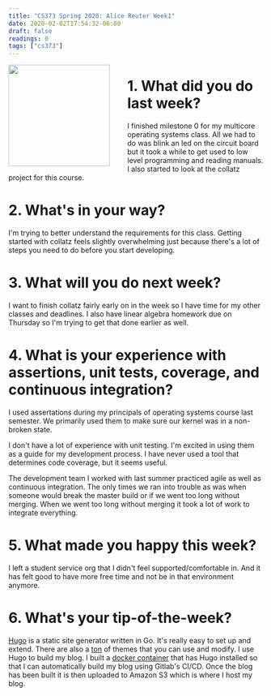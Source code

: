 ```yaml
---
title: "CS373 Spring 2020: Alice Reuter Week1"
date: 2020-02-02T17:54:32-06:00
draft: false
readings: 0
tags: ["cs373"]
---
```



<img src="/img/cs373/linkedin.png" width="200" align="left" style="padding-right:2rem" />

# 1. What did you do last week?
I finished milestone 0 for my multicore operating systems class. All we had to do was blink an led on the circuit board but it took a while to get used to low level programming and reading manuals. I also started to look at the collatz project for this course. 

# 2. What's in your way?
I'm trying to better understand the requirements for this class. Getting started with collatz feels slightly overwhelming just because there's a lot of steps you need to do before you start developing.

# 3. What will you do next week?

I want to finish collatz fairly early on in the week so I have time for my other classes and deadlines. I also have linear algebra homework due on Thursday so I'm trying to get that done earlier as well.

# 4. What is your experience with assertions, unit tests, coverage, and continuous integration?
I used assertations during my principals of operating systems course last semester. We primarily used them to make sure our kernel was in a non-broken state.

I don't have a lot of experience with unit testing. I'm excited in using them as a guide for my development process. I have never used a tool that determines code coverage, but it seems useful.

The development team I worked with last summer practiced agile as well as continuous integration. The only times we ran into trouble as was when someone would break the master build or if we went too long without merging. When we went too long without merging it took a lot of work to integrate everything.

# 5. What made you happy this week?
I left a student service org that I didn't feel supported/comfortable in. And it has felt good to have more free time and not be in that environment anymore.

# 6. What's your tip-of-the-week?
[Hugo](https://gohugo.io) is a static site generator written in Go. It's really easy to set up and extend. There are also a [ton](https://themes.gohugo.io) of themes that you can use and modify. I use Hugo to build my blog. I built a [docker container](https://hub.docker.com/r/alicelambda/hugo) that has Hugo installed so that I can automatically build my blog using Gitlab's CI/CD. Once the blog has been built it is then uploaded to Amazon S3 which is where I host my blog.